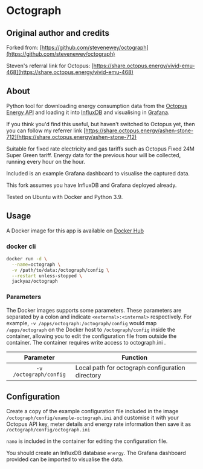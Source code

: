 # Octograph
## Original author and credits
Forked from: [https://github.com/stevenewey/octograph](https://github.com/stevenewey/octograph)

Steven's referral link for Octopus: [https://share.octopus.energy/vivid-emu-468](https://share.octopus.energy/vivid-emu-468)

## About
Python tool for downloading energy consumption data from the
[Octopus Energy API](https://developer.octopus.energy/docs/api/) and loading it into [InfluxDB](https://www.influxdata.com/time-series-platform/influxdb/) and visualising in [Grafana](https://grafana.com).

If you think you'd find this useful, but haven't switched to Octopus yet, then you can follow my referrer link [https://share.octopus.energy/ashen-stone-712](https://share.octopus.energy/ashen-stone-712)

Suitable for fixed rate electricity and gas tariffs such as Octopus Fixed 24M Super Green tariff. Energy data for the previous hour will be collected, running every hour on the hour.

Included is an example Grafana dashboard to visualise the captured data.

This fork assumes you have InfluxDB and Grafana deployed already.

Tested on Ubuntu with Docker and Python 3.9.

## Usage
A Docker image for this app is available on [Docker Hub](https://hub.docker.com/r/jackyaz/octograph)

### docker cli
```bash
docker run -d \
  --name=octograph \
  -v /path/to/data:/octograph/config \
  --restart unless-stopped \
  jackyaz/octograph
```

### Parameters
The Docker images supports some parameters. These parameters are separated by a colon and indicate `<external>:<internal>` respectively. For example, `-v /apps/octograph:/octograph/config` would map ```/apps/octograph``` on the Docker host to ```/octograph/config``` inside the container, allowing you to edit the configuration file from outside the container. The container requires write access to octograph.ini .

| Parameter | Function |
| :----: | --- |
| `-v /octograph/config` | Local path for octograph configuration directory |

## Configuration
Create a copy of the example configuration file included in the image ```/octograph/config/example-octograph.ini``` and customise it with your Octopus API key, meter details and energy rate information then save it as ```/octograph/config/octograph.ini```

```nano``` is included in the container for editing the configuration file.

You should create an InfluxDB database ```energy```. The Grafana dashboard provided can be imported to visualise the data.
